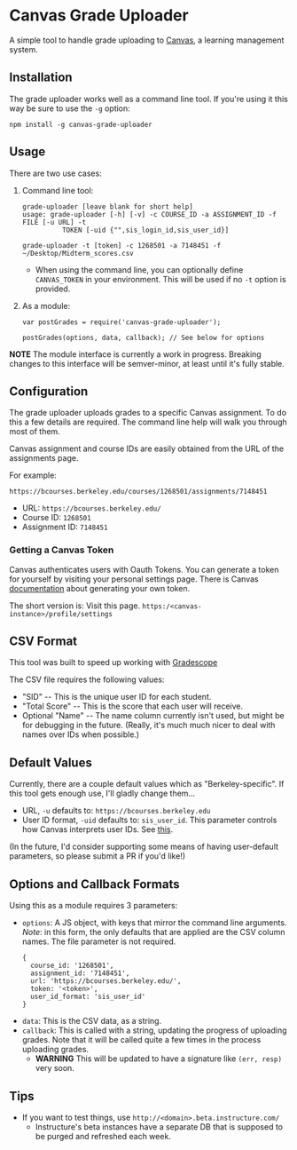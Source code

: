 # Canvas Grade Uploader

A simple tool to handle grade uploading to [Canvas], a learning management system.

[Canvas]: http://instructure.com

## Installation
The grade uploader works well as a command line tool. If you're using it this way be sure to use the `-g` option:
```
npm install -g canvas-grade-uploader
```


## Usage
There are two use cases:

1. Command line tool:
	```
	grade-uploader [leave blank for short help]
	usage: grade-uploader [-h] [-v] -c COURSE_ID -a ASSIGNMENT_ID -f FILE [-u URL] -t
              TOKEN [-uid {"",sis_login_id,sis_user_id}]
	```
	```
	grade-uploader -t [token] -c 1268501 -a 7148451 -f ~/Desktop/Midterm_scores.csv
	```
	* When using the command line, you can optionally define `CANVAS_TOKEN` in your environment. This will be used if no `-t` option is provided.

2. As a module:
	```
	var postGrades = require('canvas-grade-uploader');

	postGrades(options, data, callback); // See below for options
	```

**NOTE** The module interface is currently a work in progress. Breaking changes to this interface will be semver-minor, at least until it's fully stable.

## Configuration
The grade uploader uploads grades to a specific Canvas assignment. To do this a few details are required. The command line help will walk you through most of them.

Canvas assignment and course IDs are easily obtained from the URL of the assignments page.

For example:
```
https://bcourses.berkeley.edu/courses/1268501/assignments/7148451
```

* URL: `https://bcourses.berkeley.edu/`
* Course ID: `1268501`
* Assignment ID: `7148451`

### Getting a Canvas Token
Canvas authenticates users with Oauth Tokens. You can generate a token for yourself by visiting your personal settings page. There is Canvas [documentation][docs] about generating your own token.

The short version is: Visit this page.
`https:/<canvas-instance>/profile/settings`

[docs]: https://guides.instructure.com/m/4214/l/40399-how-do-i-obtain-an-api-access-token-for-an-account

## CSV Format
This tool was built to speed up working with [Gradescope](https://gradescope.com)

The CSV file requires the following values:

* "SID" -- This is the unique user ID for each student.
* "Total Score" -- This is the score that each user will receive.
* Optional "Name" -- The name column currently isn't used, but might be for debugging in the future. (Really, it's much much nicer to deal with names over IDs when possible.)

## Default Values
Currently, there are a couple default values which as "Berkeley-specific". If this tool gets enough use, I'll gladly change them…

* URL, `-u` defaults to: `https://bcourses.berkeley.edu`
* User ID format, `-uid` defaults to: `sis_user_id`. This parameter controls how Canvas interprets user IDs. See [this][sid-id].

(In the future, I'd consider supporting some means of having user-default parameters, so please submit a PR if you'd like!)

[sid-id]: http://bjc.link/canvassisid

## Options and Callback Formats
Using this as a module requires 3 parameters:

* `options`: A JS object, with keys that mirror the command line arguments. _Note_: in this form, the only defaults that are applied are the CSV column names. The file parameter is not required.
	```
	{
	  course_id: '1268501',
	  assignment_id: '7148451',
	  url: 'https://bcourses.berkeley.edu/',
	  token: '<token>',
	  user_id_format: 'sis_user_id'
	}
	```
* `data`: This is the CSV data, as a string.
* `callback`: This is called with a string, updating the progress of uploading grades. Note that it will be called quite a few times in the process uploading grades.
	* **WARNING** This will be updated to have a signature like `(err, resp)` very soon.


## Tips
* If you want to test things, use `http://<domain>.beta.instructure.com/`
	* Instructure's beta instances have a separate DB that is supposed to be purged and refreshed each week.

